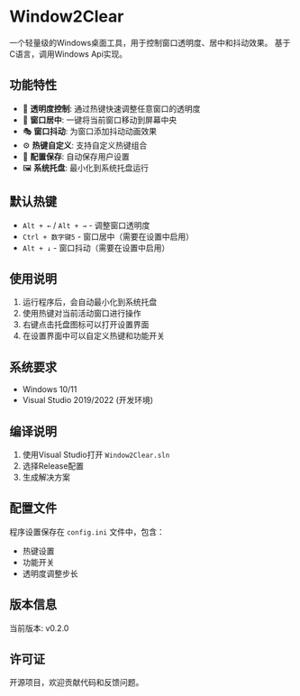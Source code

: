 # Window2Clear

一个轻量级的Windows桌面工具，用于控制窗口透明度、居中和抖动效果。
基于C语言，调用Windows Api实现。

## 功能特性

- 🔄 **透明度控制**: 通过热键快速调整任意窗口的透明度
- 🎯 **窗口居中**: 一键将当前窗口移动到屏幕中央
- 🎭 **窗口抖动**: 为窗口添加抖动动画效果
- ⚙️ **热键自定义**: 支持自定义热键组合
- 💾 **配置保存**: 自动保存用户设置
- 🖼️ **系统托盘**: 最小化到系统托盘运行

## 默认热键

- `Alt + ←` / `Alt + →` - 调整窗口透明度
- `Ctrl + 数字键5` - 窗口居中（需要在设置中启用）
- `Alt + ↓` - 窗口抖动（需要在设置中启用）

## 使用说明

1. 运行程序后，会自动最小化到系统托盘
2. 使用热键对当前活动窗口进行操作
3. 右键点击托盘图标可以打开设置界面
4. 在设置界面中可以自定义热键和功能开关

## 系统要求

- Windows 10/11
- Visual Studio 2019/2022 (开发环境)

## 编译说明

1. 使用Visual Studio打开 `Window2Clear.sln`
2. 选择Release配置
3. 生成解决方案

## 配置文件

程序设置保存在 `config.ini` 文件中，包含：
- 热键设置
- 功能开关
- 透明度调整步长

## 版本信息

当前版本: v0.2.0

## 许可证

开源项目，欢迎贡献代码和反馈问题。